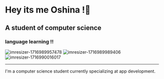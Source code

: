 # Hey its me Oshina !👋
## A student of computer science 
### language learning !!
![imresizer-1716989957478](https://github.com/Oshinoko677/oshinoko677/assets/160755999/a9fd201a-f235-4731-b813-88264427f582)
![imresizer-1716989989406](https://github.com/Oshinoko677/oshinoko677/assets/160755999/0ac30091-9157-4363-9b70-532f2cb66ec6)
![imresizer-1716990016017](https://github.com/Oshinoko677/oshinoko677/assets/160755999/9530d2d1-541d-4ef0-9deb-69deb273df8f)




---
I'm a computer science student currently specializing at app development.

